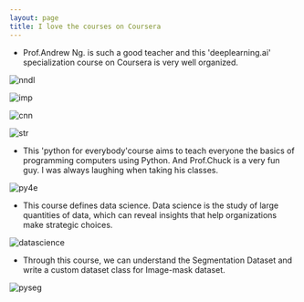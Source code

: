 ```yaml
---
layout: page
title: I love the courses on Coursera
---
```


- Prof.Andrew Ng. is such a good teacher and this 'deeplearning.ai' specialization course on Coursera is very well organized.

![nndl](https://user-images.githubusercontent.com/68838083/200627023-289386e9-f059-47cb-a6b3-e0e0047c1b9d.PNG)

![imp](https://user-images.githubusercontent.com/68838083/200627132-55453d45-d22e-42e0-b773-7c1add495959.PNG)

![cnn](https://user-images.githubusercontent.com/68838083/200627180-c2ed61be-6d47-44f7-9a90-f50d39950c61.PNG)

![str](https://user-images.githubusercontent.com/68838083/200627250-8d89422a-0ac0-4d3e-b783-19ee0d921588.PNG)

- This 'python for everybody'course aims to teach everyone the basics of programming computers using Python. And Prof.Chuck is a very fun guy. I was always laughing when taking his classes.

![py4e](https://user-images.githubusercontent.com/68838083/200627927-6c5a742d-0fbb-4b64-995c-c504b0a6d2c6.png)

- This course defines data science.  Data science is the study of large quantities of data, which can reveal insights that help organizations make strategic choices.

![datascience](https://user-images.githubusercontent.com/68838083/200774970-c8930ec4-6b46-4e70-8b60-c42475ea3e79.PNG)

- Through this course, we can understand the Segmentation Dataset and write a custom dataset class for Image-mask dataset. 

![pyseg](https://user-images.githubusercontent.com/68838083/200628438-769b5b86-265a-47ed-9c71-0f02bca0f8de.PNG)
